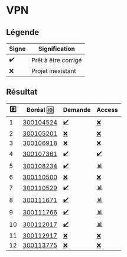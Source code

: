 # VPN

## Légende

| Signe              | Signification                 |
|--------------------|-------------------------------|
| :heavy_check_mark: | Prêt à être corrigé           |
| :x:                | Projet inexistant             |

## Résultat

|:hash:| Boréal :id:                | Demande          | Access         |
|------|----------------------------|--------------------|------------------|
| 1 | [300104524](../300104524/300104524.json) | [:heavy_check_mark:](Execution.md#etudiant-300104524) | [:x:](Notation.md#etudiant-300104524) |
| 2 | [300105201](../300105201/300105201.json) | [:x:](Execution.md#etudiant-300105201) | [:x:](Notation.md#etudiant-300105201) |
| 3 | [300106918](../300106918/300106918.json) | [:x:](Execution.md#etudiant-300106918) | [:x:](Notation.md#etudiant-300106918) |
| 4 | [300107361](../300107361/300107361.json) | [:heavy_check_mark:](Execution.md#etudiant-300107361) | [:heavy_check_mark:](Notation.md#etudiant-300107361) |
| 5 | [300108234](../300108234/300108234.json) | [:heavy_check_mark:](Execution.md#etudiant-300108234) | [:bar_chart:](Notation.md#etudiant-300108234) |
| 6 | [300110500](../300110500/300110500.json) | [:x:](Execution.md#etudiant-300110500) | [:x:](Notation.md#etudiant-300110500) |
| 7 | [300110529](../300110529/300110529.json) | [:heavy_check_mark:](Execution.md#etudiant-300110529) | [:bar_chart:](Notation.md#etudiant-300110529) |
| 8 | [300111671](../300111671/300111671.json) | [:heavy_check_mark:](Execution.md#etudiant-300111671) | [:bar_chart:](Notation.md#etudiant-300111671) |
| 9 | [300111766](../300111766/300111766.json) | [:heavy_check_mark:](Execution.md#etudiant-300111766) | [:bar_chart:](Notation.md#etudiant-300111766) |
| 10 | [300112017](../300112017/300112017.json) | [:heavy_check_mark:](Execution.md#etudiant-300112017) | [:bar_chart:](Notation.md#etudiant-300112017) |
| 11 | [300112917](../300112917/300112917.json) | [:x:](Execution.md#etudiant-300112917) | [:x:](Notation.md#etudiant-300112917) |
| 12 | [300113775](../300113775/300113775.json) | [:x:](Execution.md#etudiant-300113775) | [:x:](Notation.md#etudiant-300113775) |
